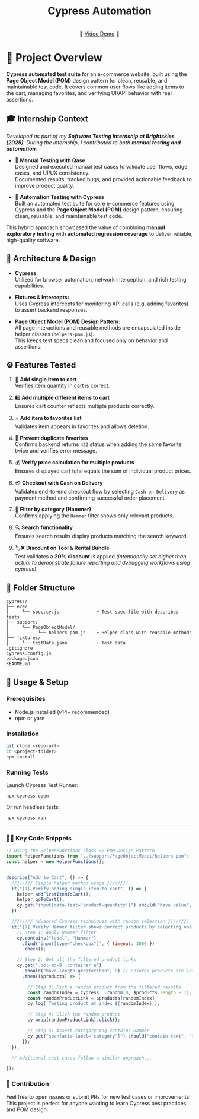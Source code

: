 <h1 align=center>Cypress Automation</h1>
<br>

<div align=center>
    <span>🍿</span>
<a href="https://youtu.be/jHav5NkRigc" alt="Video Demo">Video Demo</a>
    <span>🍿</span>
</div>

# 🎯 Project Overview

**Cypress automated test suite** for an e-commerce website, built using the **Page Object Model (POM)** design pattern for clean, reusable, and maintainable test code.
It covers common user flows like adding items to the cart, managing favorites, and verifying UI/API behavior with real assertions. <br>


## 🎓 Internship Context
*Developed as part of my **Software Testing Internship at Brightskies (2025)**. During the internship, I contributed to both **manual testing and automation**:*

- 📝 **Manual Testing with Qase**  
  Designed and executed manual test cases to validate user flows, edge cases, and UI/UX consistency.  
  Documented results, tracked bugs, and provided actionable feedback to improve product quality.  

- 🤖 **Automation Testing with Cypress**  
  Built an automated test suite for core e-commerce features using Cypress and the **Page Object Model (POM)** design pattern, ensuring clean, reusable, and maintainable test code.  

This hybrid approach showcased the value of combining **manual exploratory testing** with **automated regression coverage** to deliver reliable, high-quality software.



## 🧱 Architecture & Design
- **Cypress:**  
  Utilized for browser automation, network interception, and rich testing capabilities.
  
- **Fixtures & Intercepts:**  
  Uses Cypress intercepts for monitoring API calls (e.g. adding favorites) to assert backend responses.
    
- **Page Object Model (POM) Design Pattern:**  
  All page interactions and reusable methods are encapsulated inside helper classes (`helpers-pom.js`).  
  This keeps test specs clean and focused only on behavior and assertions.

## ⚙️ Features Tested

1. 🛒 **Add single item to cart**  
   Verifies item quantity in cart is correct.  

2. 🛍️ **Add multiple different items to cart**  
   Ensures cart counter reflects multiple products correctly.  

3. ⭐ **Add item to favorites list**  
   Validates item appears in favorites and allows deletion.  

4. 🚫 **Prevent duplicate favorites**  
   Confirms backend returns `422` status when adding the same favorite twice and verifies error message.  

5. 💰 **Verify price calculation for multiple products**  
   Ensures displayed cart total equals the sum of individual product prices.  

6. 💳 **Checkout with Cash on Delivery**  
   Validates end-to-end checkout flow by selecting `Cash on Delivery` as payment method and confirming successful order placement.

7. 🔨 **Filter by category (Hammer)**  
   Confirms applying the `Hammer` filter shows only relevant products.  

8. 🔍 **Search functionality**  
   Ensures search results display products matching the search keyword.  

9. 🏷️❌ **Discount on Tool & Rental Bundle**  
   Test validates a **20% discount** is applied *(intentionally set higher than actual to demonstrate failure reporting and debugging workflows using cypress)*.
   

## 📂 Folder Structure
```
cypress/
├── e2e/
│     └── spec.cy.js              ⬅️ Test spec file with described tests
├── support/
│     └── PageObjectModel/
│           └── helpers-pom.js    ⬅️ Helper class with reusable methods
├── fixtures/
│     └── testData.json           ⬅️ Test data 
.gitignore
cypress.config.js
package.json
README.md
```

## 🔧 Usage & Setup

### Prerequisites

- Node.js installed (v14+ recommended)
- npm or yarn

### Installation

```bash
git clone <repo-url>
cd <project-folder>
npm install
```

### Running Tests
Launch Cypress Test Runner:
```
npx cypress open
```

Or run headless tests:
```
npx cypress run
```

---
### 🧑‍💻 Key Code Snippets

```js
// Using the HelperFunctions class => POM Design Pattern
import HelperFunctions from "../support/PageObjectModel/helpers-pom";
const helper = new HelperFunctions();


describe("Add to Cart", () => {
  //////// Simple helper method usage ////////
  it("[1] Verify adding single item to cart", () => {
    helper.addFirstItemToCart();
    helper.goToCart();
    cy.get("input[data-test='product-quantity']").should("have.value", "1");
  });

  //////// Advanced Cypress techniques with random selection ////////
  it("[7] Verify Hammer filter shows correct products by selecting one randomly", () => {
    // Step 1: Apply Hammer filter
    cy.contains("label", "Hammer")
      .find('input[type="checkbox"]', { timeout: 3000 })
      .check();

    // Step 2: Get all the filtered product links
    cy.get(".col-md-9 .container a")
      .should("have.length.greaterThan", 0) // Ensures products are loaded
      .then(($products) => {

        // Step 3: Pick a random product from the filtered results
        const randomIndex = Cypress._.random(0, $products.length - 1);
        const randomProductLink = $products[randomIndex];
        cy.log(`Testing product at index ${randomIndex}`);

        // Step 4: Click the random product
        cy.wrap(randomProductLink).click();

        // Step 5: Assert category tag contains Hammer
        cy.get("span[aria-label='category']").should("contain.text", "Hammer");
      });
  });

  // Additional test cases follow a similar approach...

});
```

### 🤝 Contribution
Feel free to open issues or submit PRs for new test cases or improvements!
This project is perfect for anyone wanting to learn Cypress best practices and POM design.
